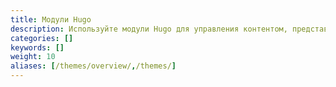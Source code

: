 ```yaml
---
title: Модули Hugo
description: Используйте модули Hugo для управления контентом, представлением и поведением вашего сайта.
categories: []
keywords: []
weight: 10
aliases: [/themes/overview/,/themes/]
---
```


